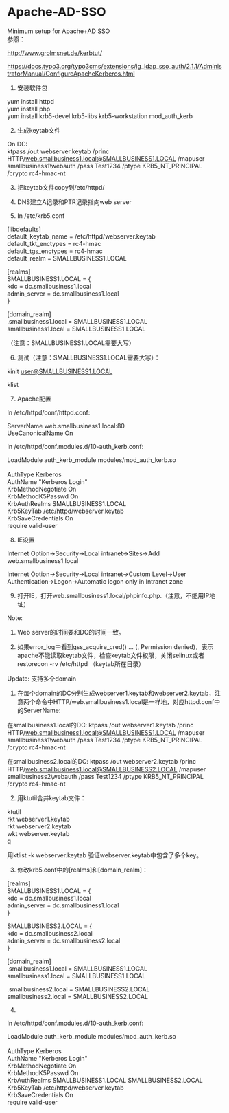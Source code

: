 # Apache-AD-SSO
Minimum setup for Apache+AD SSO  
参照：  

http://www.grolmsnet.de/kerbtut/  

https://docs.typo3.org/typo3cms/extensions/ig_ldap_sso_auth/2.1.1/AdministratorManual/ConfigureApacheKerberos.html  

 1. 安装软件包

yum install httpd  
yum install php  
yum install krb5-devel krb5-libs krb5-workstation mod_auth_kerb  

2. 生成keytab文件

On DC:  
ktpass /out webserver.keytab /princ HTTP/web.smallbusiness1.local@SMALLBUSINESS1.LOCAL /mapuser smallbusiness1\webauth /pass Test1234 /ptype KRB5_NT_PRINCIPAL /crypto rc4-hmac-nt

3. 把keytab文件copy到/etc/httpd/

4. DNS建立A记录和PTR记录指向web server

5. In /etc/krb5.conf

[libdefaults]  
default_keytab_name = /etc/httpd/webserver.keytab  
default_tkt_enctypes = rc4-hmac  
default_tgs_enctypes = rc4-hmac  
default_realm = SMALLBUSINESS1.LOCAL  

[realms]  
SMALLBUSINESS1.LOCAL = {  
kdc = dc.smallbusiness1.local  
admin_server = dc.smallbusiness1.local  
}  

[domain_realm]  
.smallbusiness1.local = SMALLBUSINESS1.LOCAL  
smallbusiness1.local = SMALLBUSINESS1.LOCAL  

 （注意：SMALLBUSINESS1.LOCAL需要大写）

6. 测试（注意：SMALLBUSINESS1.LOCAL需要大写）：

kinit user@SMALLBUSINESS1.LOCAL

klist

7. Apache配置

In /etc/httpd/conf/httpd.conf:

ServerName web.smallbusiness1.local:80  
UseCanonicalName On  

In /etc/httpd/conf.modules.d/10-auth_kerb.conf:

LoadModule auth_kerb_module modules/mod_auth_kerb.so  
<Location />  
AuthType Kerberos  
AuthName "Kerberos Login"  
KrbMethodNegotiate On  
KrbMethodK5Passwd On  
KrbAuthRealms SMALLBUSINESS1.LOCAL  
Krb5KeyTab /etc/httpd/webserver.keytab  
KrbSaveCredentials On  
require valid-user  
</Location>  

8. IE设置

Internet Option->Security->Local intranet->Sites->Add web.smallbusiness1.local  

Internet Option->Security->Local intranet->Custom Level->User Authentication->Logon->Automatic logon only in Intranet zone

9. 打开IE，打开web.smallbusiness1.local/phpinfo.php.（注意，不能用IP地址）

Note:

1. Web server的时间要和DC的时间一致。

2. 如果error_log中看到gss_acquire_cred() ... (, Permission denied)，表示apache不能读取keytab文件，检查keytab文件权限，关闭selinux或者restorecon -rv /etc/httpd （keytab所在目录）

 

Update: 支持多个domain

1. 在每个domain的DC分别生成webserver1.keytab和webserver2.keytab，注意两个命令中HTTP/web.smallbusiness1.local是一样地，对应httpd.conf中的ServerName:

在smallbusiness1.local的DC:
ktpass /out webserver1.keytab /princ HTTP/web.smallbusiness1.local@SMALLBUSINESS1.LOCAL /mapuser smallbusiness1\webauth /pass Test1234 /ptype KRB5_NT_PRINCIPAL /crypto rc4-hmac-nt

在smallbusiness2.local的DC:
ktpass /out webserver2.keytab /princ HTTP/web.smallbusiness1.local@SMALLBUSINESS2.LOCAL /mapuser smallbusiness2\webauth /pass Test1234 /ptype KRB5_NT_PRINCIPAL /crypto rc4-hmac-nt

 

2. 用ktutil合并keytab文件：

ktutil  
rkt webserver1.keytab  
rkt webserver2.keytab  
wkt webserver.keytab  
q

用ktlist -k webserver.keytab 验证webserver.keytab中包含了多个key。

3. 修改krb5.conf中的[realms]和[domain_realm]：

[realms]  
SMALLBUSINESS1.LOCAL = {  
kdc = dc.smallbusiness1.local  
admin_server = dc.smallbusiness1.local  
}

SMALLBUSINESS2.LOCAL = {  
kdc = dc.smallbusiness2.local  
admin_server = dc.smallbusiness2.local  
}

[domain_realm]  
.smallbusiness1.local = SMALLBUSINESS1.LOCAL  
smallbusiness1.local = SMALLBUSINESS1.LOCAL  

.smallbusiness2.local = SMALLBUSINESS2.LOCAL  
smallbusiness2.local = SMALLBUSINESS2.LOCAL  

4. 

In /etc/httpd/conf.modules.d/10-auth_kerb.conf:

LoadModule auth_kerb_module modules/mod_auth_kerb.so  
<Location />  
AuthType Kerberos  
AuthName "Kerberos Login"  
KrbMethodNegotiate On  
KrbMethodK5Passwd On  
KrbAuthRealms SMALLBUSINESS1.LOCAL SMALLBUSINESS2.LOCAL  
Krb5KeyTab /etc/httpd/webserver.keytab  
KrbSaveCredentials On  
require valid-user  
</Location>
